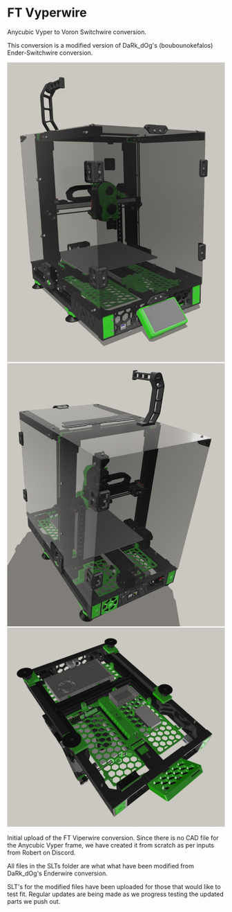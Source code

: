 # FT Vyperwire
Anycubic Vyper to Voron Switchwire conversion.

This conversion is a modified version of DaRk_dOg's (boubounokefalos) Ender-Switchwire conversion.

![alt text](https://github.com/fizzystech/vyperwire/blob/main/images/Promo%20Pic%2022.jpg)
![alt text](https://github.com/fizzystech/vyperwire/blob/main/images/Promo%20Pic%2023.jpg)
![alt text](https://github.com/fizzystech/vyperwire/blob/main/images/Promo%20Pic%2017.jpg)

Initial upload of the FT Viperwire conversion. Since there is no CAD file for the Anycubic Vyper frame, we have created it from scratch as per inputs from Robert on Discord.

All files in the SLTs folder are what what have been modified from DaRk_dOg's Enderwire conversion.

SLT's for the modified files have been uploaded for those that would like to test fit. Regular updates are being made as we progress testing the updated parts we push out.
